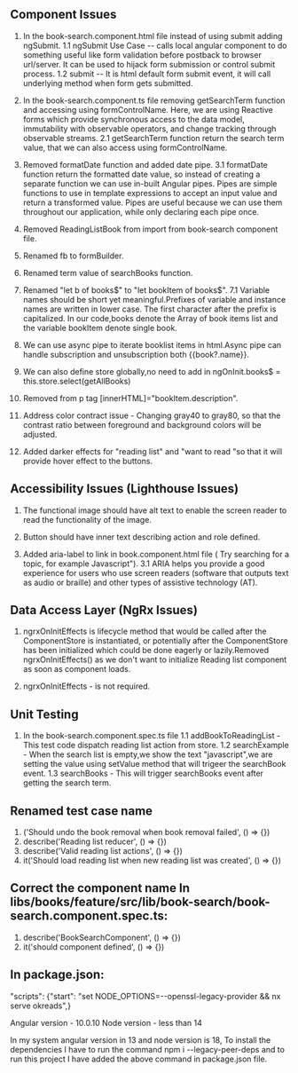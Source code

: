 ## Component Issues

1. In the book-search.component.html file instead of using submit adding ngSubmit.
   1.1 ngSubmit Use Case -- calls local angular component to do something useful like form validation before postback to browser url/server. It can be used to hijack form submission or control submit process.
   1.2 submit -- It is html default form submit event, it will call underlying method when form gets submitted.
2. In the book-search.component.ts file removing getSearchTerm function and accessing using    formControlName.
   Here, we are using Reactive forms which provide synchronous access to the data model, immutability with observable operators, and change tracking through observable streams.
   2.1 getSearchTerm function return the search term value, that we can also access using formControlName.

3. Removed formatDate function and added date pipe.
   3.1 formatDate function return the formatted date value, so instead of creating a separate function we can use in-built Angular pipes.
   Pipes are simple functions to use in template expressions to accept an input value and return a transformed value. Pipes are useful because we can use them throughout our application, while only declaring each pipe once.

4. Removed ReadingListBook from import from book-search component file.
5. Renamed fb to formBuilder.
6. Renamed term value of searchBooks function.
7. Renamed "let b of books$" to "let bookItem of books$".
   7.1 Variable names should be short yet meaningful.Prefixes of variable and instance names are written in lower case. The first character after the prefix is capitalized.
   In our code,books denote the Array of book items list and the variable bookItem denote single book.
8. We can use async pipe to iterate booklist items in html.Async pipe can handle subscription and unsubscription both {{book?.name}}.
9. We can also define store globally,no need to add in ngOnInit.books\$ = this.store.select(getAllBooks)
10. Removed from p tag [innerHTML]="bookItem.description".
11. Address color contract issue - Changing gray40 to gray80, so that the contrast ratio between foreground and background colors will be adjusted.
12. Added darker effects for "reading list" and "want to read "so that it will provide hover effect to the buttons.

## Accessibility Issues (Lighthouse Issues)

1. The functional image should have alt text to enable the screen reader to read the functionality of the image.

2. Button should have inner text describing action and role defined.

3. Added aria-label to link in book.component.html file ( Try searching for a topic, for example Javascript").
 3.1 ARIA helps you provide a good experience for users who use screen readers (software that outputs text as audio or braille) and other types of assistive technology (AT).

## Data Access Layer (NgRx Issues)
1. ngrxOnInitEffects is lifecycle method that would be called after the ComponentStore is instantiated, or potentially after the ComponentStore has been initialized which could be done eagerly or lazily.Removed ngrxOnInitEffects() as we don't want to initialize Reading list component as soon as component loads.

2. ngrxOnInitEffects - is not required.

## Unit Testing

1. In the book-search.component.spec.ts file
   1.1 addBookToReadingList - This test code dispatch reading list action from store.
   1.2 searchExample - When the search list is empty,we show the text "javascript",we are setting the value using setValue method that will trigeer the searchBook event.
   1.3 searchBooks - This will trigger searchBooks event after getting the search term.

## Renamed test case name

1. ('Should undo the book removal when book removal failed', () => {})
2. describe('Reading list reducer', () => {})
3. describe('Valid reading list actions', () => {})
4. it('Should load reading list when new reading list was created', () => {})

## Correct the component name In libs/books/feature/src/lib/book-search/book-search.component.spec.ts:
1. describe('BookSearchComponent', () => {})
2. it('should component defined', () => {})

## In package.json:
"scripts": {"start": "set NODE_OPTIONS=--openssl-legacy-provider && nx serve okreads",}

Angular version - 10.0.10
Node version - less than 14

In my system angular version in 13 and node version is 18, To install the dependencies
I have to run the command npm i --legacy-peer-deps and to run this project I have added 
the above command in package.json file.